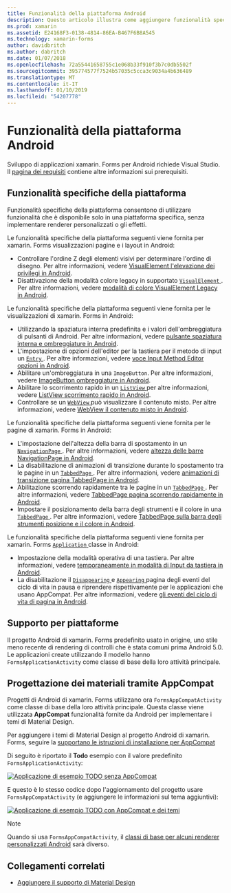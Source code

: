 ```yaml
---
title: Funzionalità della piattaforma Android
description: Questo articolo illustra come aggiungere funzionalità specifiche di Android per le applicazioni xamarin. Forms.
ms.prod: xamarin
ms.assetid: E24168F3-0138-4814-86EA-B467F6B8A545
ms.technology: xamarin-forms
author: davidbritch
ms.author: dabritch
ms.date: 01/07/2018
ms.openlocfilehash: 72a55441658755c1e068b33f910f3b7c0db5502f
ms.sourcegitcommit: 395774577f7524b57035c5cca3c9034a4b636489
ms.translationtype: MT
ms.contentlocale: it-IT
ms.lasthandoff: 01/10/2019
ms.locfileid: "54207778"
---
```

# <a name="android-platform-features"></a>Funzionalità della piattaforma Android

Sviluppo di applicazioni xamarin. Forms per Android richiede Visual Studio. Il [pagina dei requisiti](~/xamarin-forms/get-started/installation.md) contiene altre informazioni sui prerequisiti.

## <a name="platform-specifics"></a>Funzionalità specifiche della piattaforma

Funzionalità specifiche della piattaforma consentono di utilizzare funzionalità che è disponibile solo in una piattaforma specifica, senza implementare renderer personalizzati o gli effetti.

Le funzionalità specifiche della piattaforma seguenti viene fornita per xamarin. Forms visualizzazioni pagine e i layout in Android:

- Controllare l'ordine Z degli elementi visivi per determinare l'ordine di disegno. Per altre informazioni, vedere [VisualElement l'elevazione dei privilegi in Android](visualelement-elevation.md).
- Disattivazione della modalità colore legacy in supportato [ `VisualElement` ](xref:Xamarin.Forms.VisualElement). Per altre informazioni, vedere [modalità di colore VisualElement Legacy in Android](legacy-color-mode.md).

Le funzionalità specifiche della piattaforma seguenti viene fornita per le visualizzazioni di xamarin. Forms in Android:

- Utilizzando la spaziatura interna predefinita e i valori dell'ombreggiatura di pulsanti di Android. Per altre informazioni, vedere [pulsante spaziatura interna e ombreggiature in Android](button-padding-shadow.md).
- L'impostazione di opzioni dell'editor per la tastiera per il metodo di input un [ `Entry` ](xref:Xamarin.Forms.Entry). Per altre informazioni, vedere [voce Input Method Editor opzioni in Android](entry-ime-options.md).
- Abilitare un'ombreggiatura in una `ImageButton`. Per altre informazioni, vedere [ImageButton ombreggiature in Android](imagebutton-drop-shadow.md).
- Abilitare lo scorrimento rapido in un [ `ListView` ](xref:Xamarin.Forms.ListView) per altre informazioni, vedere [ListView scorrimento rapido in Android](listview-fast-scrolling.md).
- Controllare se un [ `WebView` ](xref:Xamarin.Forms.WebView) può visualizzare il contenuto misto. Per altre informazioni, vedere [WebView il contenuto misto in Android](webview-mixed-content.md).

Le funzionalità specifiche della piattaforma seguenti viene fornita per le pagine di xamarin. Forms in Android:

- L'impostazione dell'altezza della barra di spostamento in un [ `NavigationPage` ](xref:Xamarin.Forms.NavigationPage). Per altre informazioni, vedere [altezza delle barre NavigationPage in Android](navigationpage-bar-height.md).
- La disabilitazione di animazioni di transizione durante lo spostamento tra le pagine in un [ `TabbedPage` ](xref:Xamarin.Forms.TabbedPage). Per altre informazioni, vedere [animazioni di transizione pagina TabbedPage in Android](tabbedpage-transition-animations.md).
- Abilitazione scorrendo rapidamente tra le pagine in un [ `TabbedPage` ](xref:Xamarin.Forms.TabbedPage). Per altre informazioni, vedere [TabbedPage pagina scorrendo rapidamente in Android](tabbedpage-page-swiping.md).
- Impostare il posizionamento della barra degli strumenti e il colore in una [ `TabbedPage` ](xref:Xamarin.Forms.TabbedPage). Per altre informazioni, vedere [TabbedPage sulla barra degli strumenti posizione e il colore in Android](tabbedpage-toolbar-placement-color.md).

Le funzionalità specifiche della piattaforma seguenti viene fornita per xamarin. Forms [ `Application` ](xref:Xamarin.Forms.Application) classe in Android:

- Impostazione della modalità operativa di una tastiera. Per altre informazioni, vedere [temporaneamente in modalità di Input da tastiera in Android](soft-keyboard-input-mode.md).
- La disabilitazione il [ `Disappearing` ](xref:Xamarin.Forms.Page.Appearing) e [ `Appearing` ](xref:Xamarin.Forms.Page.Appearing) pagina degli eventi del ciclo di vita in pausa e riprendere rispettivamente per le applicazioni che usano AppCompat. Per altre informazioni, vedere [gli eventi del ciclo di vita di pagina in Android](page-lifecycle-events.md).

## <a name="platform-support"></a>Supporto per piattaforme

Il progetto Android di xamarin. Forms predefinito usato in origine, uno stile meno recente di rendering di controlli che è stata comuni prima Android 5.0. Le applicazioni create utilizzando il modello hanno `FormsApplicationActivity` come classe di base della loro attività principale.

## <a name="material-design-via-appcompat"></a>Progettazione dei materiali tramite AppCompat

Progetti di Android di xamarin. Forms utilizzano ora `FormsAppCompatActivity` come classe di base della loro attività principale. Questa classe viene utilizzata **AppCompat** funzionalità fornite da Android per implementare i temi di Material Design.

Per aggiungere i temi di Material Design al progetto Android di xamarin. Forms, seguire la [supportano le istruzioni di installazione per AppCompat](appcompat-material-design.md)

Di seguito è riportato il **Todo** esempio con il valore predefinito `FormsApplicationActivity`:

[![](images/before-appcompat-sml.png "Applicazione di esempio TODO senza AppCompat")](images/before-appcompat.png#lightbox "applicazione di esempio Todo senza AppCompat")

E questo è lo stesso codice dopo l'aggiornamento del progetto usare `FormsAppCompatActivity` (e aggiungere le informazioni sul tema aggiuntivi):

[![](images/post-appcompat-sml.png "Applicazione di esempio TODO con AppCompat e dei temi")](images/post-appcompat.png#lightbox "applicazione di esempio Todo con AppCompat e dei temi")

> [!NOTE]
> Quando si usa `FormsAppCompatActivity`, il [classi di base per alcuni renderer personalizzati Android](~/xamarin-forms/app-fundamentals/custom-renderer/renderers.md) sarà diverso.

## <a name="related-links"></a>Collegamenti correlati

- [Aggiungere il supporto di Material Design](appcompat-material-design.md)
